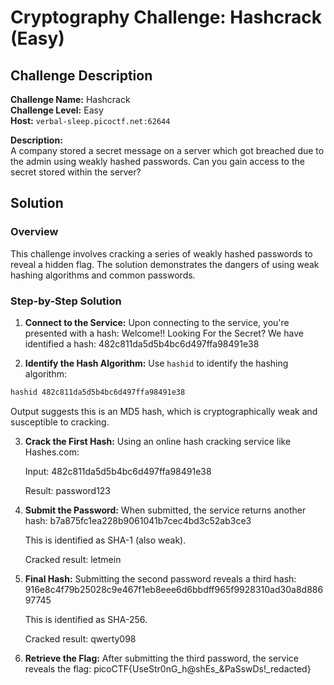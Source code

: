 # Cryptography Challenge: Hashcrack (Easy)

## Challenge Description
**Challenge Name:** Hashcrack  
**Challenge Level:** Easy  
**Host:** `verbal-sleep.picoctf.net:62644`  

**Description:**  
A company stored a secret message on a server which got breached due to the admin using weakly hashed passwords. Can you gain access to the secret stored within the server?

## Solution

### Overview
This challenge involves cracking a series of weakly hashed passwords to reveal a hidden flag. The solution demonstrates the dangers of using weak hashing algorithms and common passwords.

### Step-by-Step Solution

1. **Connect to the Service:**
   Upon connecting to the service, you're presented with a hash:
     Welcome!! Looking For the Secret?
     We have identified a hash: 482c811da5d5b4bc6d497ffa98491e38


2. **Identify the Hash Algorithm:**
Use `hashid` to identify the hashing algorithm:
```bash
hashid 482c811da5d5b4bc6d497ffa98491e38
```
Output suggests this is an MD5 hash, which is cryptographically weak and susceptible to cracking.

3. **Crack the First Hash:**
Using an online hash cracking service like Hashes.com:

    Input: 482c811da5d5b4bc6d497ffa98491e38

    Result: password123

   
4. **Submit the Password:**
When submitted, the service returns another hash:
  b7a875fc1ea228b9061041b7cec4bd3c52ab3ce3

    This is identified as SHA-1 (also weak).

    Cracked result: letmein


5. **Final Hash:**
Submitting the second password reveals a third hash:
  916e8c4f79b25028c9e467f1eb8eee6d6bbdff965f9928310ad30a8d88697745

    This is identified as SHA-256.

    Cracked result: qwerty098

6. **Retrieve the Flag:**
After submitting the third password, the service reveals the flag:
  picoCTF{UseStr0nG_h@shEs_&PaSswDs!_redacted}


